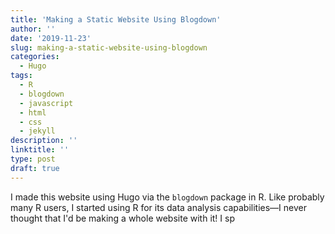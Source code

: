 ```yaml
---
title: 'Making a Static Website Using Blogdown'
author: ''
date: '2019-11-23'
slug: making-a-static-website-using-blogdown
categories:
  - Hugo
tags:
  - R
  - blogdown
  - javascript
  - html
  - css
  - jekyll
description: ''
linktitle: ''
type: post
draft: true
---
```


I made this website using Hugo via the `blogdown` package in R. Like probably many R users, I started using R for its data analysis capabilities&mdash;I never thought that I'd be making a whole website with it! I sp
